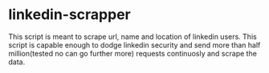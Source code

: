 # linkedin-scrapper
This script is meant to scrape url, name and location of linkedin users. This script is capable enough to dodge linkedin security and send more than half million(tested no  can go further more) requests continuosly and scrape the data.

